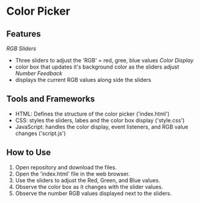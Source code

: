 # Color Picker

## Features

*RGB Sliders*
- Three sliders to adjust the 'RGB' = red, gree, blue values
*Color Display*
- color box that updates it's background color as the sliders adjust
*Number Feedback*
- displays the current RGB values along side the sliders

## Tools and Frameworks
- HTML: Defines the structure of the color picker ('index.html')
- CSS: styles the sliders, labes and the color box display ('style.css')
- JavaScript: handles the color display, event listeners, and RGB value changes ('script.js')

## How to Use
1. Open repository and download the files.
2. Open the 'index.html' file in the web browser.
3. Use the sliders to adjust the Red, Green, and Blue values.
4. Observe the color box as it changes with the slider values.
5. Observe the number RGB values displayed next to the sliders.
